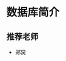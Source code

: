 # 数据库简介

## 推荐老师
- 郑炅

<script src="https://giscus.app/client.js"
        data-repo="SunSeaLucky/xju-course-wiki"
        data-repo-id="R_kgDONf4gSg"
        data-category="Announcements"
        data-category-id="DIC_kwDONf4gSs4ClXwK"
        data-mapping="pathname"
        data-strict="0"
        data-reactions-enabled="1"
        data-emit-metadata="0"
        data-input-position="bottom"
        data-theme="light"
        data-lang="zh-CN"
        crossorigin="anonymous"
        async>
</script>